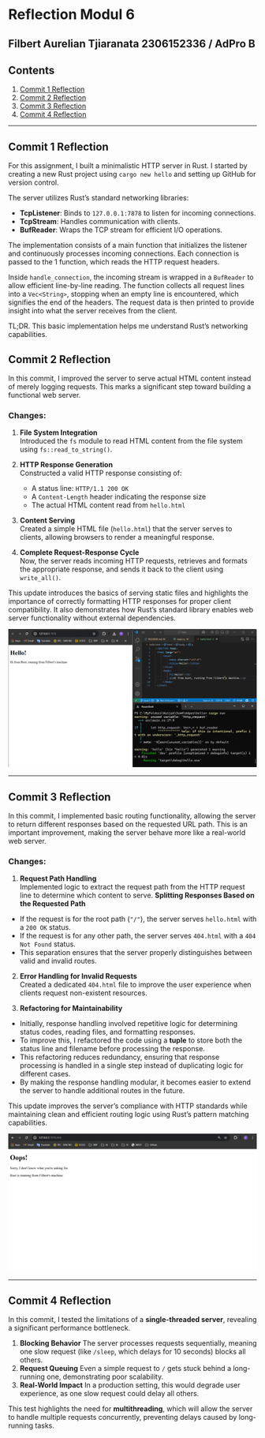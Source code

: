 # Reflection Modul 6
 Filbert Aurelian Tjiaranata
 2306152336 / AdPro B
 ---
 ## Contents
 
 1. [Commit 1 Reflection](##commit-1-reflection)
 2. [Commit 2 Reflection](##commit-2-reflection)
 3. [Commit 3 Reflection](##commit-3-reflection)
 4. [Commit 4 Reflection](##commit-4-reflection)
 
 ---

 ## Commit 1 Reflection
 For this assignment, I built a minimalistic HTTP server in Rust. I started by creating a new Rust project using `cargo new hello` and setting up GitHub for version control.
 
 The server utilizes Rust’s standard networking libraries:
 - **TcpListener**: Binds to `127.0.0.1:7878` to listen for incoming connections.
 - **TcpStream**: Handles communication with clients.
 - **BufReader**: Wraps the TCP stream for efficient I/O operations.

 The implementation consists of a main function that initializes the listener and continuously processes incoming connections. Each connection is passed to the 1 function, which reads the HTTP request headers.
 
 Inside `handle_connection`, the incoming stream is wrapped in a `BufReader` to allow efficient line-by-line reading. The function collects all request lines into a `Vec<String>`, stopping when an empty line is encountered, which signifies the end of the headers. The request data is then printed to provide insight into what the server receives from the client.
 
 TL;DR. This basic implementation helps me understand Rust’s networking capabilities.

 ## Commit 2 Reflection
 In this commit, I improved the server to serve actual HTML content instead of merely logging requests. This marks a significant step toward building a functional web server.
 
 ### Changes:
 1. **File System Integration**  
    Introduced the `fs` module to read HTML content from the file system using `fs::read_to_string()`.
   
 2. **HTTP Response Generation**  
    Constructed a valid HTTP response consisting of:
    - A status line: `HTTP/1.1 200 OK`
    - A `Content-Length` header indicating the response size
    - The actual HTML content read from `hello.html`

 3. **Content Serving**  
    Created a simple HTML file (`hello.html`) that the server serves to clients, allowing browsers to render a meaningful response.

 4. **Complete Request-Response Cycle**  
    Now, the server reads incoming HTTP requests, retrieves and formats the appropriate response, and sends it back to the client using `write_all()`.

 This update introduces the basics of serving static files and highlights the importance of correctly formatting HTTP responses for proper client compatibility. It also demonstrates how Rust’s standard library enables web server functionality without external dependencies.

 ![Commit 2 screen capture](/assets/images/commit2.png)
 
 ---

 ## Commit 3 Reflection
 In this commit, I implemented basic routing functionality, allowing the server to return different responses based on the requested URL path. This is an important improvement, making the server behave more like a real-world web server.

 ### Changes:
 1. **Request Path Handling**  
 Implemented logic to extract the request path from the HTTP request line to determine which content to serve.
 **Splitting Responses Based on the Requested Path**  
   - If the request is for the root path (`"/"`), the server serves `hello.html` with a `200 OK` status.  
   - If the request is for any other path, the server serves `404.html` with a `404 Not Found` status.  
   - This separation ensures that the server properly distinguishes between valid and invalid routes.

 2. **Error Handling for Invalid Requests**  
 Created a dedicated `404.html` file to improve the user experience when clients request non-existent resources.

 3. **Refactoring for Maintainability**  
   - Initially, response handling involved repetitive logic for determining status codes, reading files, and formatting responses.  
   - To improve this, I refactored the code using a **tuple** to store both the status line and filename before processing the response.  
   - This refactoring reduces redundancy, ensuring that response processing is handled in a single step instead of duplicating logic for different cases.  
   - By making the response handling modular, it becomes easier to extend the server to handle additional routes in the future.

 This update improves the server’s compliance with HTTP standards while maintaining clean and efficient routing logic using Rust’s pattern matching capabilities.

 ![Commit 3 screen capture](/assets/images/commit3.png)

 ---

 ## Commit 4 Reflection

 In this commit, I tested the limitations of a **single-threaded server**, revealing a significant performance bottleneck.  

 1. **Blocking Behavior**
 The server processes requests sequentially, meaning one slow request (like `/sleep`, which delays for 10 seconds) blocks all others.  
 2. **Request Queuing**
 Even a simple request to `/` gets stuck behind a long-running one, demonstrating poor scalability.  
 3. **Real-World Impact**
 In a production setting, this would degrade user experience, as one slow request could delay all others.  

 This test highlights the need for **multithreading**, which will allow the server to handle multiple requests concurrently, preventing delays caused by long-running tasks.